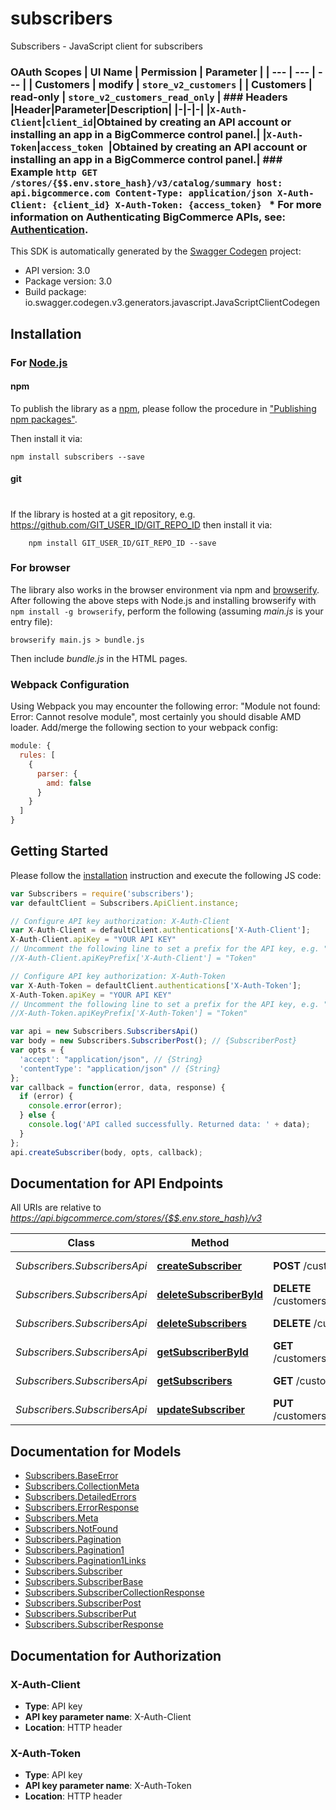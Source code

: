# subscribers

Subscribers - JavaScript client for subscribers
### OAuth Scopes |  **UI Name** | **Permission** | **Parameter** | | --- | --- | --- | |  Customers | modify | `store_v2_customers` | |  Customers | read-only | `store_v2_customers_read_only` |  ### Headers  |Header|Parameter|Description| |-|-|-| |`X-Auth-Client`|`client_id`|Obtained by creating an API account or installing an app in a BigCommerce control panel.| |`X-Auth-Token`|`access_token `|Obtained by creating an API account or installing an app in a BigCommerce control panel.|  ### Example  ```http GET /stores/{$$.env.store_hash}/v3/catalog/summary host: api.bigcommerce.com Content-Type: application/json X-Auth-Client: {client_id} X-Auth-Token: {access_token} ```  * For more information on Authenticating BigCommerce APIs, see: [Authentication](https://developer.bigcommerce.com/api-docs/getting-started/authentication). 
This SDK is automatically generated by the [Swagger Codegen](https://github.com/swagger-api/swagger-codegen) project:

- API version: 3.0
- Package version: 3.0
- Build package: io.swagger.codegen.v3.generators.javascript.JavaScriptClientCodegen

## Installation

### For [Node.js](https://nodejs.org/)

#### npm

To publish the library as a [npm](https://www.npmjs.com/),
please follow the procedure in ["Publishing npm packages"](https://docs.npmjs.com/getting-started/publishing-npm-packages).

Then install it via:

```shell
npm install subscribers --save
```

#### git
#
If the library is hosted at a git repository, e.g.
https://github.com/GIT_USER_ID/GIT_REPO_ID
then install it via:

```shell
    npm install GIT_USER_ID/GIT_REPO_ID --save
```

### For browser

The library also works in the browser environment via npm and [browserify](http://browserify.org/). After following
the above steps with Node.js and installing browserify with `npm install -g browserify`,
perform the following (assuming *main.js* is your entry file):

```shell
browserify main.js > bundle.js
```

Then include *bundle.js* in the HTML pages.

### Webpack Configuration

Using Webpack you may encounter the following error: "Module not found: Error:
Cannot resolve module", most certainly you should disable AMD loader. Add/merge
the following section to your webpack config:

```javascript
module: {
  rules: [
    {
      parser: {
        amd: false
      }
    }
  ]
}
```

## Getting Started

Please follow the [installation](#installation) instruction and execute the following JS code:

```javascript
var Subscribers = require('subscribers');
var defaultClient = Subscribers.ApiClient.instance;

// Configure API key authorization: X-Auth-Client
var X-Auth-Client = defaultClient.authentications['X-Auth-Client'];
X-Auth-Client.apiKey = "YOUR API KEY"
// Uncomment the following line to set a prefix for the API key, e.g. "Token" (defaults to null)
//X-Auth-Client.apiKeyPrefix['X-Auth-Client'] = "Token"

// Configure API key authorization: X-Auth-Token
var X-Auth-Token = defaultClient.authentications['X-Auth-Token'];
X-Auth-Token.apiKey = "YOUR API KEY"
// Uncomment the following line to set a prefix for the API key, e.g. "Token" (defaults to null)
//X-Auth-Token.apiKeyPrefix['X-Auth-Token'] = "Token"

var api = new Subscribers.SubscribersApi()
var body = new Subscribers.SubscriberPost(); // {SubscriberPost} 
var opts = { 
  'accept': "application/json", // {String} 
  'contentType': "application/json" // {String} 
};
var callback = function(error, data, response) {
  if (error) {
    console.error(error);
  } else {
    console.log('API called successfully. Returned data: ' + data);
  }
};
api.createSubscriber(body, opts, callback);
```

## Documentation for API Endpoints

All URIs are relative to *https://api.bigcommerce.com/stores/{$$.env.store_hash}/v3*

Class | Method | HTTP request | Description
------------ | ------------- | ------------- | -------------
*Subscribers.SubscribersApi* | [**createSubscriber**](docs/SubscribersApi.md#createSubscriber) | **POST** /customers/subscribers | Create a Subscriber
*Subscribers.SubscribersApi* | [**deleteSubscriberById**](docs/SubscribersApi.md#deleteSubscriberById) | **DELETE** /customers/subscribers/{subscriber_id} | Delete a Subscriber
*Subscribers.SubscribersApi* | [**deleteSubscribers**](docs/SubscribersApi.md#deleteSubscribers) | **DELETE** /customers/subscribers | Delete All Subscribers
*Subscribers.SubscribersApi* | [**getSubscriberById**](docs/SubscribersApi.md#getSubscriberById) | **GET** /customers/subscribers/{subscriber_id} | Get a Subscriber
*Subscribers.SubscribersApi* | [**getSubscribers**](docs/SubscribersApi.md#getSubscribers) | **GET** /customers/subscribers | Get All Subscribers
*Subscribers.SubscribersApi* | [**updateSubscriber**](docs/SubscribersApi.md#updateSubscriber) | **PUT** /customers/subscribers/{subscriber_id} | Update a Subscriber

## Documentation for Models

 - [Subscribers.BaseError](docs/BaseError.md)
 - [Subscribers.CollectionMeta](docs/CollectionMeta.md)
 - [Subscribers.DetailedErrors](docs/DetailedErrors.md)
 - [Subscribers.ErrorResponse](docs/ErrorResponse.md)
 - [Subscribers.Meta](docs/Meta.md)
 - [Subscribers.NotFound](docs/NotFound.md)
 - [Subscribers.Pagination](docs/Pagination.md)
 - [Subscribers.Pagination1](docs/Pagination1.md)
 - [Subscribers.Pagination1Links](docs/Pagination1Links.md)
 - [Subscribers.Subscriber](docs/Subscriber.md)
 - [Subscribers.SubscriberBase](docs/SubscriberBase.md)
 - [Subscribers.SubscriberCollectionResponse](docs/SubscriberCollectionResponse.md)
 - [Subscribers.SubscriberPost](docs/SubscriberPost.md)
 - [Subscribers.SubscriberPut](docs/SubscriberPut.md)
 - [Subscribers.SubscriberResponse](docs/SubscriberResponse.md)

## Documentation for Authorization


### X-Auth-Client

- **Type**: API key
- **API key parameter name**: X-Auth-Client
- **Location**: HTTP header

### X-Auth-Token

- **Type**: API key
- **API key parameter name**: X-Auth-Token
- **Location**: HTTP header

